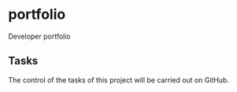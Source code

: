 # portfolio
Developer portfolio

## Tasks
The control of the tasks of this project will be carried out on GitHub.


